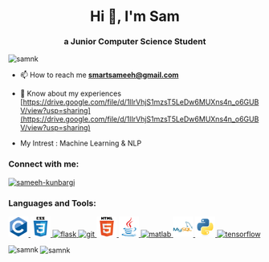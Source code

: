 <h1 align="center">Hi 👋, I'm Sam</h1>
<h3 align="center">a Junior Computer Science Student</h3>

<p align="left"> <img src="https://komarev.com/ghpvc/?username=samnk&label=Profile%20views&color=0e75b6&style=flat" alt="samnk" /> </p>

- 📫 How to reach me **smartsameeh@gmail.com**

- 📄 Know about my experiences [https://drive.google.com/file/d/1lIrVhjS1mzsT5LeDw6MUXns4n_o6GUBV/view?usp=sharing](https://drive.google.com/file/d/1lIrVhjS1mzsT5LeDw6MUXns4n_o6GUBV/view?usp=sharing)

- My Intrest : Machine Learning & NLP

<h3 align="left">Connect with me:</h3>
<p align="left">
<a href="https://linkedin.com/in/sameeh-kunbargi" target="blank"><img align="center" src="https://cdn.jsdelivr.net/npm/simple-icons@3.0.1/icons/linkedin.svg" alt="sameeh-kunbargi" height="30" width="40" /></a>
</p>

<h3 align="left">Languages and Tools:</h3>
<p align="left"> <a href="https://www.cprogramming.com/" target="_blank"> <img src="https://raw.githubusercontent.com/devicons/devicon/master/icons/c/c-original.svg" alt="c" width="40" height="40"/> </a> <a href="https://www.w3schools.com/css/" target="_blank"> <img src="https://raw.githubusercontent.com/devicons/devicon/master/icons/css3/css3-original-wordmark.svg" alt="css3" width="40" height="40"/> </a> <a href="https://flask.palletsprojects.com/" target="_blank"> <img src="https://www.vectorlogo.zone/logos/pocoo_flask/pocoo_flask-icon.svg" alt="flask" width="40" height="40"/> </a> <a href="https://git-scm.com/" target="_blank"> <img src="https://www.vectorlogo.zone/logos/git-scm/git-scm-icon.svg" alt="git" width="40" height="40"/> </a> <a href="https://www.w3.org/html/" target="_blank"> <img src="https://raw.githubusercontent.com/devicons/devicon/master/icons/html5/html5-original-wordmark.svg" alt="html5" width="40" height="40"/> </a> <a href="https://www.java.com" target="_blank"> <img src="https://raw.githubusercontent.com/devicons/devicon/master/icons/java/java-original.svg" alt="java" width="40" height="40"/> </a> <a href="https://www.mathworks.com/" target="_blank"> <img src="https://raw.githubusercontent.com/simple-icons/simple-icons/master/icons/mathworks.svg" alt="matlab" width="40" height="40"/> </a> <a href="https://www.mysql.com/" target="_blank"> <img src="https://raw.githubusercontent.com/devicons/devicon/master/icons/mysql/mysql-original-wordmark.svg" alt="mysql" width="40" height="40"/> </a> <a href="https://www.python.org" target="_blank"> <img src="https://raw.githubusercontent.com/devicons/devicon/master/icons/python/python-original.svg" alt="python" width="40" height="40"/> </a> <a href="https://www.tensorflow.org" target="_blank"> <img src="https://www.vectorlogo.zone/logos/tensorflow/tensorflow-icon.svg" alt="tensorflow" width="40" height="40"/> </a> </p>

<p><img align="left" src="https://github-readme-stats.vercel.app/api/top-langs?username=samnk&show_icons=true&locale=en&layout=compact" alt="samnk" /></p>

<p>&nbsp;<img align="center" src="https://github-readme-stats.vercel.app/api?username=samnk&show_icons=true&locale=en" alt="samnk" /></p>
